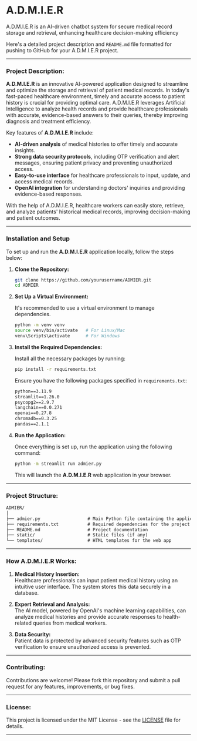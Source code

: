 # A.D.M.I.E.R
A.D.M.I.E.R is an AI-driven chatbot system for secure medical record storage and retrieval, enhancing healthcare decision-making efficiency

Here's a detailed project description and `README.md` file formatted for pushing to GitHub for your A.D.M.I.E.R project.

---



### **Project Description:**

**A.D.M.I.E.R** is an innovative AI-powered application designed to streamline and optimize the storage and retrieval of patient medical records. In today's fast-paced healthcare environment, timely and accurate access to patient history is crucial for providing optimal care. A.D.M.I.E.R leverages Artificial Intelligence to analyze health records and provide healthcare professionals with accurate, evidence-based answers to their queries, thereby improving diagnosis and treatment efficiency.

Key features of **A.D.M.I.E.R** include:
- **AI-driven analysis** of medical histories to offer timely and accurate insights.
- **Strong data security protocols**, including OTP verification and alert messages, ensuring patient privacy and preventing unauthorized access.
- **Easy-to-use interface** for healthcare professionals to input, update, and access medical records.
- **OpenAI integration** for understanding doctors' inquiries and providing evidence-based responses.

With the help of A.D.M.I.E.R, healthcare workers can easily store, retrieve, and analyze patients' historical medical records, improving decision-making and patient outcomes.

---

### **Installation and Setup**

To set up and run the **A.D.M.I.E.R** application locally, follow the steps below:

1. **Clone the Repository:**

   ```bash
   git clone https://github.com/yourusername/ADMIER.git
   cd ADMIER
   ```

2. **Set Up a Virtual Environment:**
   
   It's recommended to use a virtual environment to manage dependencies.

   ```bash
   python -m venv venv
   source venv/bin/activate   # For Linux/Mac
   venv\Scripts\activate      # For Windows
   ```

3. **Install the Required Dependencies:**

   Install all the necessary packages by running:

   ```bash
   pip install -r requirements.txt
   ```

   Ensure you have the following packages specified in `requirements.txt`:

   ```txt
   python==3.11.9
   streamlit==1.26.0
   psycopg2==2.9.7
   langchain==0.0.271
   openai==0.27.8
   chromadb==0.3.25
   pandas==2.1.1
   ```

4. **Run the Application:**

   Once everything is set up, run the application using the following command:

   ```bash
   python -m streamlit run admier.py
   ```

   This will launch the **A.D.M.I.E.R** web application in your browser.

---

### **Project Structure:**

```txt
ADMIER/
│
├── admier.py                  # Main Python file containing the application logic
├── requirements.txt           # Required dependencies for the project
├── README.md                  # Project documentation
├── static/                    # Static files (if any)
└── templates/                 # HTML templates for the web app
```

---

### **How A.D.M.I.E.R Works:**

1. **Medical History Insertion:**  
   Healthcare professionals can input patient medical history using an intuitive user interface. The system stores this data securely in a database.

2. **Expert Retrieval and Analysis:**  
   The AI model, powered by OpenAI's machine learning capabilities, can analyze medical histories and provide accurate responses to health-related queries from medical workers.

3. **Data Security:**  
   Patient data is protected by advanced security features such as OTP verification to ensure unauthorized access is prevented.

---

### **Contributing:**

Contributions are welcome! Please fork this repository and submit a pull request for any features, improvements, or bug fixes.

---

### **License:**

This project is licensed under the MIT License - see the [LICENSE](LICENSE) file for details.

---


